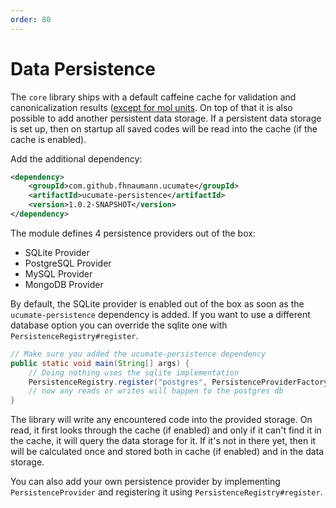 ```yaml
---
order: 80
---
```

# Data Persistence

The `core` library ships with a default caffeine cache for validation and canonicalization results ([except for mol units](mol_mass_conversion.md#caching-and-storing-behaviour). On top of that it
is also possible to add another persistent data storage. If a persistent data storage is set up, then on startup all saved
codes will be read into the cache (if the cache is enabled).

Add the additional dependency:

```xml
<dependency>
    <groupId>com.github.fhnaumann.ucumate</groupId>
    <artifactId>ucumate-persistence</artifactId>
    <version>1.0.2-SNAPSHOT</version>
</dependency>
```

The module defines 4 persistence providers out of the box:

* SQLite Provider
* PostgreSQL Provider
* MySQL Provider
* MongoDB Provider

By default, the SQLite provider is enabled out of the box as soon as the `ucumate-persistence` dependency is added.
If you want to use a different database option you can override the sqlite one with `PersistenceRegistry#register`.

```java
// Make sure you added the ucumate-persistence dependency
public static void main(String[] args) {
    // Doing nothing uses the sqlite implementation
    PersistenceRegistry.register("postgres", PersistenceProviderFactory.createPostgres(jdbcUrl, username, password));
    // now any reads or writes will happen to the postgres db
}
```

The library will write any encountered code
into the provided storage. On read, it first looks through the cache (if enabled) and only if it can't find it in the cache, it will query
the data storage for it. If it's not in there yet, then it will be calculated once and stored both in cache (if enabled)
and in the data storage.

You can also add your own persistence provider by implementing `PersistenceProvider` and registering it using `PersistenceRegistry#register`.

